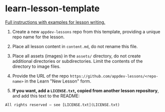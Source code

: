 # learn-lesson-template

[Full instructions with examples for lesson writing.](https://learn.firstdraft.com/lessons/3-how-to-write-a-lesson)

1. Create a new `appdev-lessons` repo from this template, providing a unique repo name for the lesson.

2. Place all lesson content in `content.md`, do not rename this file.

3. Place all assets (images) in the `assets/` directory, do not create additional directories or subdirectories. Limit the contents of the directory to image files.

4. Provide the URL of the repo `https://github.com/appdev-lessons/<repo-name>` in the Learn "New Lesson" form.

5. **If you want, add a `LICENSE.txt`, copied from another lesson repository**, and add this text to the README:
  
```
All rights reserved — see [LICENSE.txt](LICENSE.txt)
```
